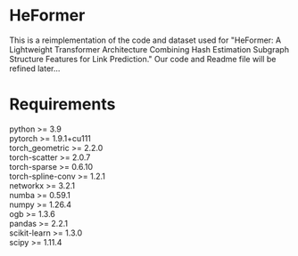 # HeFormer
This is a reimplementation of the code and dataset used for "HeFormer: A Lightweight Transformer Architecture Combining Hash Estimation Subgraph Structure Features for Link Prediction."
Our code and Readme file will be refined later...
# Requirements
python >= 3.9  
pytorch >= 1.9.1+cu111  
torch_geometric >= 2.2.0  
torch-scatter >= 2.0.7  
torch-sparse >= 0.6.10  
torch-spline-conv >= 1.2.1  
networkx >= 3.2.1  
numba >= 0.59.1  
numpy >= 1.26.4  
ogb >= 1.3.6  
pandas >= 2.2.1  
scikit-learn >= 1.3.0  
scipy >= 1.11.4
